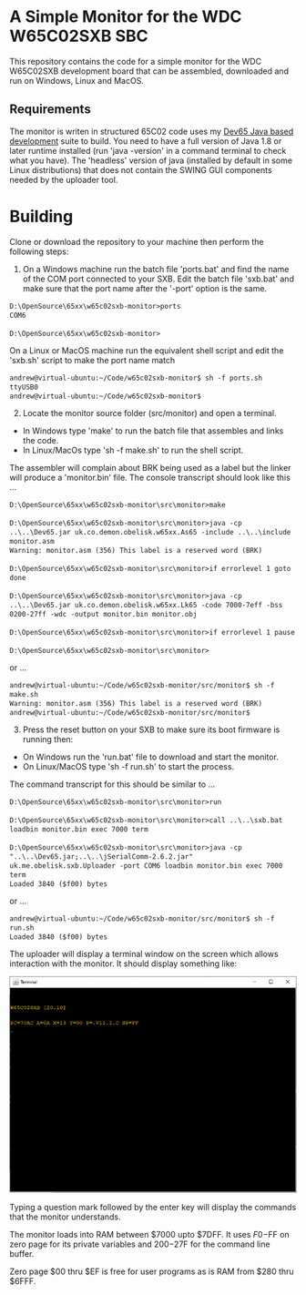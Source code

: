 # A Simple Monitor for the WDC W65C02SXB SBC
This repository contains the code for a simple monitor for the WDC W65C02SXB development board that can be assembled, downloaded and run on Windows, Linux and MacOS.

## Requirements
The monitor is writen in structured 65C02 code uses my [Dev65 Java based development](https://github.com/andrew-jacobs/dev65) suite to build. You need to have a full version of Java 1.8 or later runtime installed (run 'java -version' in a command terminal to check what you have). The 'headless' version of java (installed by default in some Linux distributions) that does not contain the SWING GUI components needed by the uploader tool. 

# Building
Clone or download the repository to your machine then perform the following steps:

1. On a Windows machine run the batch file 'ports.bat' and find the name of the COM port connected to your SXB. Edit the batch file 'sxb.bat' and make sure that the port name after the '-port' option is the same.
```
D:\OpenSource\65xx\w65c02sxb-monitor>ports
COM6

D:\OpenSource\65xx\w65c02sxb-monitor>
```
On a Linux or MacOS machine run the equivalent shell script and edit the 'sxb.sh' script to make the port name match
```
andrew@virtual-ubuntu:~/Code/w65c02sxb-monitor$ sh -f ports.sh
ttyUSB0
andrew@virtual-ubuntu:~/Code/w65c02sxb-monitor$ 
```

2. Locate the monitor source folder (src/monitor) and open a terminal.
- In Windows type 'make' to run the batch file that assembles and links the code.
- In Linux/MacOs type 'sh -f make.sh' to run the shell script.

The assembler will complain about BRK being used as a label but the linker will produce a 'monitor.bin' file. The console transcript should look like this ...
```
D:\OpenSource\65xx\w65c02sxb-monitor\src\monitor>make

D:\OpenSource\65xx\w65c02sxb-monitor\src\monitor>java -cp ..\..\Dev65.jar uk.co.demon.obelisk.w65xx.As65 -include ..\..\include monitor.asm
Warning: monitor.asm (356) This label is a reserved word (BRK)

D:\OpenSource\65xx\w65c02sxb-monitor\src\monitor>if errorlevel 1 goto done

D:\OpenSource\65xx\w65c02sxb-monitor\src\monitor>java -cp ..\..\Dev65.jar uk.co.demon.obelisk.w65xx.Lk65 -code 7000-7eff -bss 0200-27ff -wdc -output monitor.bin monitor.obj

D:\OpenSource\65xx\w65c02sxb-monitor\src\monitor>if errorlevel 1 pause

D:\OpenSource\65xx\w65c02sxb-monitor\src\monitor>
```
or ...
```
andrew@virtual-ubuntu:~/Code/w65c02sxb-monitor/src/monitor$ sh -f make.sh
Warning: monitor.asm (356) This label is a reserved word (BRK)
andrew@virtual-ubuntu:~/Code/w65c02sxb-monitor/src/monitor$ 
```
3. Press the reset button on your SXB to make sure its boot firmware is running then:
- On Windows run the 'run.bat' file to download and start the monitor.
- On Linux/MacOS type 'sh -f run.sh' to start the process.

The command transcript for this should be similar to ...
```
D:\OpenSource\65xx\w65c02sxb-monitor\src\monitor>run

D:\OpenSource\65xx\w65c02sxb-monitor\src\monitor>call ..\..\sxb.bat loadbin monitor.bin exec 7000 term

D:\OpenSource\65xx\w65c02sxb-monitor\src\monitor>java -cp "..\..\Dev65.jar;..\..\jSerialComm-2.6.2.jar" uk.me.obelisk.sxb.Uploader -port COM6 loadbin monitor.bin exec 7000 term
Loaded 3840 ($f00) bytes
```
or ...
```
andrew@virtual-ubuntu:~/Code/w65c02sxb-monitor/src/monitor$ sh -f run.sh
Loaded 3840 ($f00) bytes

```
The uploader will display a terminal window on the screen which allows interaction with the monitor. It should display something like:

![Terminal Window](images/terminal.png)

Typing a question mark followed by the enter key will display the commands that the monitor understands.

The monitor loads into RAM between $7000 upto $7DFF. It uses $F0-$FF on zero page for its private variables and $200-$27F for the command line buffer.

Zero page $00 thru $EF is free for user programs as is RAM from $280 thru $6FFF.